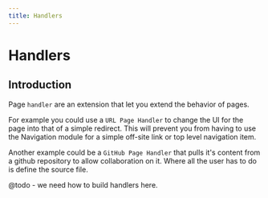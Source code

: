 ```yaml
---
title: Handlers
---
```


# Handlers

<div class="documentation__toc"></div>

## Introduction

Page `handler` are an extension that let you extend the behavior of pages.

For example you could use a `URL Page Handler` to change the UI for the page into that of a simple redirect. This will prevent you from having to use the Navigation module for a simple off-site link or top level navigation item.

Another example could be a `GitHub Page Handler` that pulls it's content from a github repository to allow collaboration on it. Where all the user has to do is define the source file.

@todo - we need how to build handlers here.
